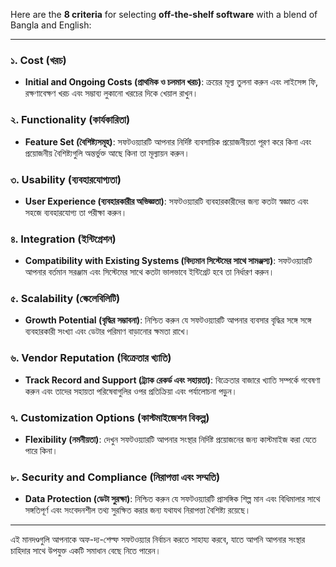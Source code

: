 Here are the **8 criteria** for selecting **off-the-shelf software** with a blend of Bangla and English:

---

### ১. Cost (খরচ)
- **Initial and Ongoing Costs (প্রাথমিক ও চলমান খরচ)**: ক্রয়ের মূল্য তুলনা করুন এবং লাইসেন্স ফি, রক্ষণাবেক্ষণ খরচ এবং সম্ভাব্য লুকানো খরচের দিকে খেয়াল রাখুন।

### ২. Functionality (কার্যকারিতা)
- **Feature Set (বৈশিষ্ট্যসমূহ)**: সফটওয়্যারটি আপনার নির্দিষ্ট ব্যবসায়িক প্রয়োজনীয়তা পূরণ করে কিনা এবং প্রয়োজনীয় বৈশিষ্ট্যগুলি অন্তর্ভুক্ত আছে কিনা তা মূল্যায়ন করুন।

### ৩. Usability (ব্যবহারযোগ্যতা)
- **User Experience (ব্যবহারকারীর অভিজ্ঞতা)**: সফটওয়্যারটি ব্যবহারকারীদের জন্য কতটা স্বজ্ঞাত এবং সহজে ব্যবহারযোগ্য তা পরীক্ষা করুন।

### ৪. Integration (ইন্টিগ্রেশন)
- **Compatibility with Existing Systems (বিদ্যমান সিস্টেমের সাথে সামঞ্জস্য)**: সফটওয়্যারটি আপনার বর্তমান সরঞ্জাম এবং সিস্টেমের সাথে কতটা ভালভাবে ইন্টিগ্রেট হবে তা নির্ধারণ করুন।

### ৫. Scalability (স্কেলেবিলিটি)
- **Growth Potential (বৃদ্ধির সম্ভাবনা)**: নিশ্চিত করুন যে সফটওয়্যারটি আপনার ব্যবসার বৃদ্ধির সঙ্গে সঙ্গে ব্যবহারকারী সংখ্যা এবং ডেটার পরিমাণ বাড়ানোর ক্ষমতা রাখে।

### ৬. Vendor Reputation (বিক্রেতার খ্যাতি)
- **Track Record and Support (ট্র্যাক রেকর্ড এবং সহায়তা)**: বিক্রেতার বাজারে খ্যাতি সম্পর্কে গবেষণা করুন এবং তাদের সহায়তা পরিষেবাগুলির ওপর প্রতিক্রিয়া এবং পর্যালোচনা পড়ুন।

### ৭. Customization Options (কাস্টমাইজেশন বিকল্প)
- **Flexibility (নমনীয়তা)**: দেখুন সফটওয়্যারটি আপনার সংস্থার নির্দিষ্ট প্রয়োজনের জন্য কাস্টমাইজ করা যেতে পারে কিনা।

### ৮. Security and Compliance (নিরাপত্তা এবং সম্মতি)
- **Data Protection (ডেটা সুরক্ষা)**: নিশ্চিত করুন যে সফটওয়্যারটি প্রাসঙ্গিক শিল্প মান এবং বিধিমালার সাথে সঙ্গতিপূর্ণ এবং সংবেদনশীল তথ্য সুরক্ষিত করার জন্য যথাযথ নিরাপত্তা বৈশিষ্ট্য রয়েছে।

---

এই মানদণ্ডগুলি আপনাকে অফ-দ্য-শেল্ফ সফটওয়্যার নির্বাচন করতে সাহায্য করবে, যাতে আপনি আপনার সংস্থার চাহিদার সাথে উপযুক্ত একটি সমাধান বেছে নিতে পারেন।
